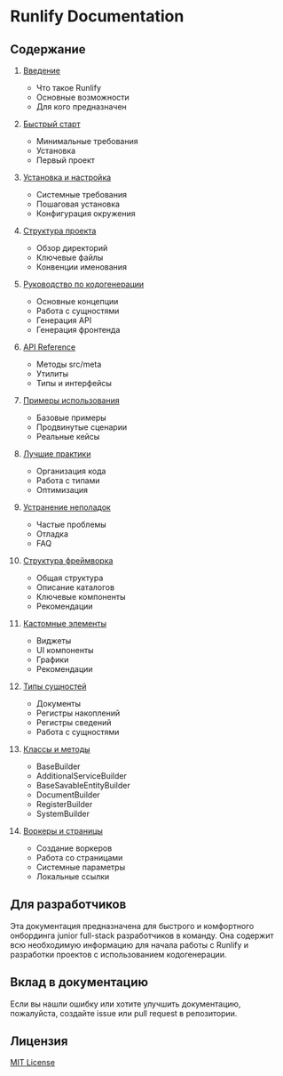 # Runlify Documentation

## Содержание

1. [Введение](./docs/01-introduction.md)
   - Что такое Runlify
   - Основные возможности
   - Для кого предназначен

2. [Быстрый старт](./docs/02-quick-start.md)
   - Минимальные требования
   - Установка
   - Первый проект

3. [Установка и настройка](./docs/03-installation.md)
   - Системные требования
   - Пошаговая установка
   - Конфигурация окружения

4. [Структура проекта](./docs/04-project-structure.md)
   - Обзор директорий
   - Ключевые файлы
   - Конвенции именования

5. [Руководство по кодогенерации](./docs/05-code-generation-guide.md)
   - Основные концепции
   - Работа с сущностями
   - Генерация API
   - Генерация фронтенда

6. [API Reference](./docs/06-api-reference.md)
   - Методы src/meta
   - Утилиты
   - Типы и интерфейсы

7. [Примеры использования](./docs/07-examples.md)
   - Базовые примеры
   - Продвинутые сценарии
   - Реальные кейсы

8. [Лучшие практики](./docs/08-best-practices.md)
   - Организация кода
   - Работа с типами
   - Оптимизация

9. [Устранение неполадок](./docs/09-troubleshooting.md)
   - Частые проблемы
   - Отладка
   - FAQ

10. [Структура фреймворка](./docs/10-runlify-structure.md)
    - Общая структура
    - Описание каталогов
    - Ключевые компоненты
    - Рекомендации

11. [Кастомные элементы](./docs/11-custom-elements.md)
    - Виджеты
    - UI компоненты
    - Графики
    - Рекомендации

12. [Типы сущностей](./docs/12-entity-types.md)
    - Документы
    - Регистры накоплений
    - Регистры сведений
    - Работа с сущностями

13. [Классы и методы](./docs/13-classes.md)
    - BaseBuilder
    - AdditionalServiceBuilder
    - BaseSavableEntityBuilder
    - DocumentBuilder
    - RegisterBuilder
    - SystemBuilder

14. [Воркеры и страницы](./docs/14-workers-and-pages.md)
    - Создание воркеров
    - Работа со страницами
    - Системные параметры
    - Локальные ссылки

## Для разработчиков

Эта документация предназначена для быстрого и комфортного онбординга junior full-stack разработчиков в команду. Она содержит всю необходимую информацию для начала работы с Runlify и разработки проектов с использованием кодогенерации.

## Вклад в документацию

Если вы нашли ошибку или хотите улучшить документацию, пожалуйста, создайте issue или pull request в репозитории.

## Лицензия

[MIT License](./LICENSE)